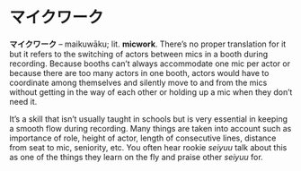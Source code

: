 # マイクワーク

**マイクワーク** – maikuwāku; lit. **micwork**. There’s no proper translation for it but it refers to the switching of actors between mics in a booth during recording. Because booths can’t always accommodate one mic per actor or because there are too many actors in one booth, actors would have to coordinate among themselves and silently move to and from the mics without getting in the way of each other or holding up a mic when they don’t need it.

It’s a skill that isn’t usually taught in schools but is very essential in keeping a smooth flow during recording. Many things are taken into account such as importance of role, height of actor, length of consecutive lines, distance from seat to mic, seniority, etc. You often hear rookie _seiyuu_ talk about this as one of the things they learn on the fly and praise other _seiyuu_ for.
